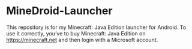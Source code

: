 # MineDroid-Launcher
This repository is for my Minecraft: Java Edition launcher for Android. To use it correctly, you’ve to buy Minecraft: Java Edition on https://minecraft.net and then login with a Microsoft account.
